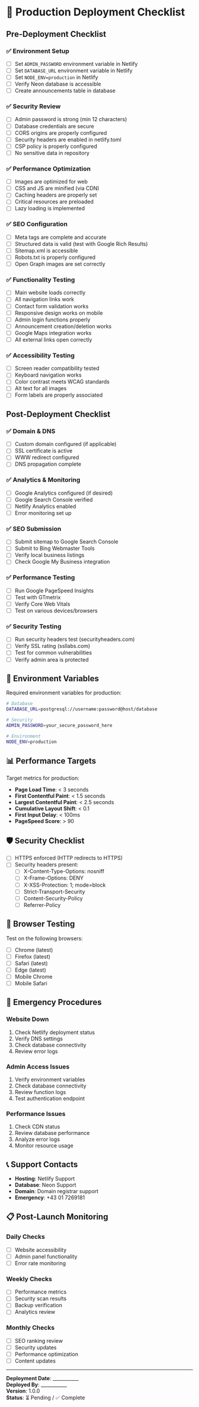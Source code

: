 # 🚀 Production Deployment Checklist

## Pre-Deployment Checklist

### ✅ Environment Setup
- [ ] Set `ADMIN_PASSWORD` environment variable in Netlify
- [ ] Set `DATABASE_URL` environment variable in Netlify  
- [ ] Set `NODE_ENV=production` in Netlify
- [ ] Verify Neon database is accessible
- [ ] Create announcements table in database

### ✅ Security Review
- [ ] Admin password is strong (min 12 characters)
- [ ] Database credentials are secure
- [ ] CORS origins are properly configured
- [ ] Security headers are enabled in netlify.toml
- [ ] CSP policy is properly configured
- [ ] No sensitive data in repository

### ✅ Performance Optimization
- [ ] Images are optimized for web
- [ ] CSS and JS are minified (via CDN)
- [ ] Caching headers are properly set
- [ ] Critical resources are preloaded
- [ ] Lazy loading is implemented

### ✅ SEO Configuration
- [ ] Meta tags are complete and accurate
- [ ] Structured data is valid (test with Google Rich Results)
- [ ] Sitemap.xml is accessible
- [ ] Robots.txt is properly configured
- [ ] Open Graph images are set correctly

### ✅ Functionality Testing
- [ ] Main website loads correctly
- [ ] All navigation links work
- [ ] Contact form validation works
- [ ] Responsive design works on mobile
- [ ] Admin login functions properly
- [ ] Announcement creation/deletion works
- [ ] Google Maps integration works
- [ ] All external links open correctly

### ✅ Accessibility Testing
- [ ] Screen reader compatibility tested
- [ ] Keyboard navigation works
- [ ] Color contrast meets WCAG standards
- [ ] Alt text for all images
- [ ] Form labels are properly associated

## Post-Deployment Checklist

### ✅ Domain & DNS
- [ ] Custom domain configured (if applicable)
- [ ] SSL certificate is active
- [ ] WWW redirect configured
- [ ] DNS propagation complete

### ✅ Analytics & Monitoring
- [ ] Google Analytics configured (if desired)
- [ ] Google Search Console verified
- [ ] Netlify Analytics enabled
- [ ] Error monitoring set up

### ✅ SEO Submission
- [ ] Submit sitemap to Google Search Console
- [ ] Submit to Bing Webmaster Tools
- [ ] Verify local business listings
- [ ] Check Google My Business integration

### ✅ Performance Testing
- [ ] Run Google PageSpeed Insights
- [ ] Test with GTmetrix
- [ ] Verify Core Web Vitals
- [ ] Test on various devices/browsers

### ✅ Security Testing
- [ ] Run security headers test (securityheaders.com)
- [ ] Verify SSL rating (ssllabs.com)
- [ ] Test for common vulnerabilities
- [ ] Verify admin area is protected

## 🔧 Environment Variables

Required environment variables for production:

```bash
# Database
DATABASE_URL=postgresql://username:password@host/database

# Security  
ADMIN_PASSWORD=your_secure_password_here

# Environment
NODE_ENV=production
```

## 📊 Performance Targets

Target metrics for production:
- **Page Load Time**: < 3 seconds
- **First Contentful Paint**: < 1.5 seconds  
- **Largest Contentful Paint**: < 2.5 seconds
- **Cumulative Layout Shift**: < 0.1
- **First Input Delay**: < 100ms
- **PageSpeed Score**: > 90

## 🛡️ Security Checklist

- [ ] HTTPS enforced (HTTP redirects to HTTPS)
- [ ] Security headers present:
  - [ ] X-Content-Type-Options: nosniff
  - [ ] X-Frame-Options: DENY  
  - [ ] X-XSS-Protection: 1; mode=block
  - [ ] Strict-Transport-Security
  - [ ] Content-Security-Policy
  - [ ] Referrer-Policy

## 📱 Browser Testing

Test on the following browsers:
- [ ] Chrome (latest)
- [ ] Firefox (latest)
- [ ] Safari (latest)
- [ ] Edge (latest)
- [ ] Mobile Chrome
- [ ] Mobile Safari

## 🚨 Emergency Procedures

### Website Down
1. Check Netlify deployment status
2. Verify DNS settings
3. Check database connectivity
4. Review error logs

### Admin Access Issues
1. Verify environment variables
2. Check database connectivity
3. Review function logs
4. Test authentication endpoint

### Performance Issues
1. Check CDN status
2. Review database performance
3. Analyze error logs
4. Monitor resource usage

## 📞 Support Contacts

- **Hosting**: Netlify Support
- **Database**: Neon Support  
- **Domain**: Domain registrar support
- **Emergency**: +43 01 7269181

## 📋 Post-Launch Monitoring

### Daily Checks
- [ ] Website accessibility
- [ ] Admin panel functionality
- [ ] Error rate monitoring

### Weekly Checks  
- [ ] Performance metrics
- [ ] Security scan results
- [ ] Backup verification
- [ ] Analytics review

### Monthly Checks
- [ ] SEO ranking review
- [ ] Security updates
- [ ] Performance optimization
- [ ] Content updates

---

**Deployment Date**: ___________  
**Deployed By**: ___________  
**Version**: 1.0.0  
**Status**: ⏳ Pending / ✅ Complete
